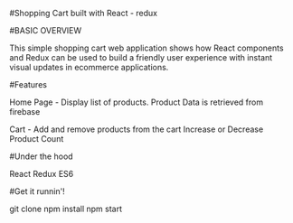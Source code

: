 #Shopping Cart built with React - redux


#BASIC OVERVIEW

This simple shopping cart web application shows how React components and Redux can be used to build a friendly user experience with instant visual updates in  ecommerce applications.

#Features

Home Page - Display list of products.
            Product Data is retrieved from firebase

Cart      -  Add and remove products from the cart 
             Increase or Decrease Product Count


#Under the hood

  React
  Redux
  ES6
  
   
#Get it runnin'!

  git clone
  npm install
  npm start

